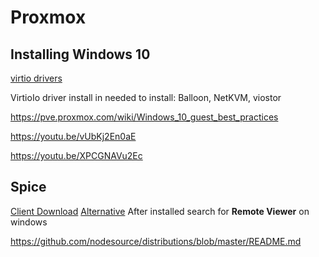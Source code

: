 # Proxmox

## Installing Windows 10
[virtio drivers](https://fedorapeople.org/groups/virt/virtio-win/direct-downloads/archive-virtio/)

VirtioIo driver install in needed to install: Balloon, NetKVM, viostor

https://pve.proxmox.com/wiki/Windows_10_guest_best_practices

https://youtu.be/vUbKj2En0aE

https://youtu.be/XPCGNAVu2Ec

## Spice

[Client Download](https://virt-manager.org/download/) [Alternative](https://releases.pagure.org/virt-viewer/) After installed search for **Remote Viewer** on windows

https://github.com/nodesource/distributions/blob/master/README.md

